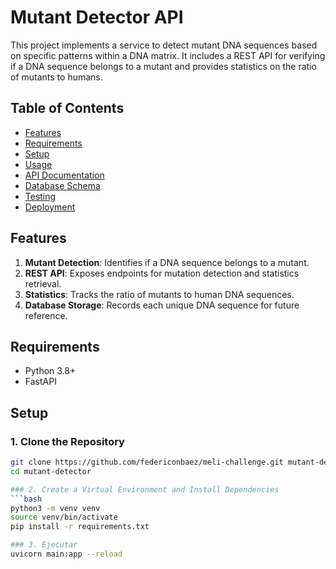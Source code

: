 # Mutant Detector API

This project implements a service to detect mutant DNA sequences based on specific patterns within a DNA matrix. It includes a REST API for verifying if a DNA sequence belongs to a mutant and provides statistics on the ratio of mutants to humans.

## Table of Contents
- [Features](#features)
- [Requirements](#requirements)
- [Setup](#setup)
- [Usage](#usage)
- [API Documentation](#api-documentation)
- [Database Schema](#database-schema)
- [Testing](#testing)
- [Deployment](#deployment)

## Features
1. **Mutant Detection**: Identifies if a DNA sequence belongs to a mutant.
2. **REST API**: Exposes endpoints for mutation detection and statistics retrieval.
3. **Statistics**: Tracks the ratio of mutants to human DNA sequences.
4. **Database Storage**: Records each unique DNA sequence for future reference.

## Requirements
- Python 3.8+
- FastAPI

## Setup

### 1. Clone the Repository
```bash
git clone https://github.com/federiconbaez/meli-challenge.git mutant-detector
cd mutant-detector

### 2. Create a Virtual Environment and Install Dependencies
```bash
python3 -m venv venv
source venv/bin/activate
pip install -r requirements.txt

### 3. Ejecutar
uvicorn main:app --reload

